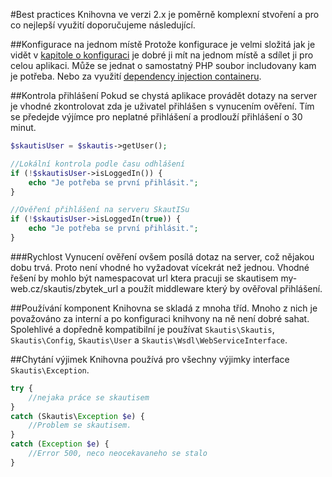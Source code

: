 #Best practices
Knihovna ve verzi 2.x je poměrně komplexní stvoření a pro co nejlepší využití doporučujeme následující.

##Konfigurace na jednom místě
Protože konfigurace je velmi složitá jak je vidět v [kapitole o konfiguraci](./konfigurace.md) je dobré ji mít na jednom místě a sdílet ji pro celou aplikaci.
Může se jednat o samostatný PHP soubor includovany kam je potřeba. Nebo za využití [dependency injection containeru](http://doc.nette.org/cs/2.3/dependency-injection).


##Kontrola přihlášení
Pokud se chystá aplikace provádět dotazy na server je vhodné zkontrolovat zda je uživatel přihlášen s vynucením ověření. Tím se předejde výjímce pro neplatné přihlášení a prodlouží přihlášení o 30 minut.

```PHP
$skautisUser = $skautis->getUser();

//Lokální kontrola podle času odhlášení
if (!$skautisUser->isLoggedIn()) {
    echo "Je potřeba se první přihlásit.";
}

//Ověření přihlášení na serveru SkautISu
if (!$skautisUser->isLoggedIn(true)) {
    echo "Je potřeba se první přihlásit.";
}
```

###Rychlost
Vynucení ověření ovšem posílá dotaz na server, což nějakou dobu trvá. Proto není vhodné ho vyžadovat vícekrát než jednou.
Vhodné řešení by mohlo být namespacovat url ktera pracuji se skautisem my-web.cz/skautis/zbytek_url a použít middleware který by ověřoval přihlášení.


##Používání komponent
Knihovna se skladá z mnoha tříd. Mnoho z nich je považováno za interní a po konfiguraci knihvony na ně není dobré sahat.
Spolehlivé a dopředně kompatibilní je používat ``Skautis\Skautis``, ``Skautis\Config``, ``Skautis\User`` a ``Skautis\Wsdl\WebServiceInterface``.

##Chytání výjimek
Knihovna používá pro všechny výjimky interface ``Skautis\Exception``.
```PHP
try {
    //nejaka práce se skautisem
}
catch (Skautis\Exception $e) {
    //Problem se skautisem.
}
catch (Exception $e) {
    //Error 500, neco neocekavaneho se stalo
}
```

